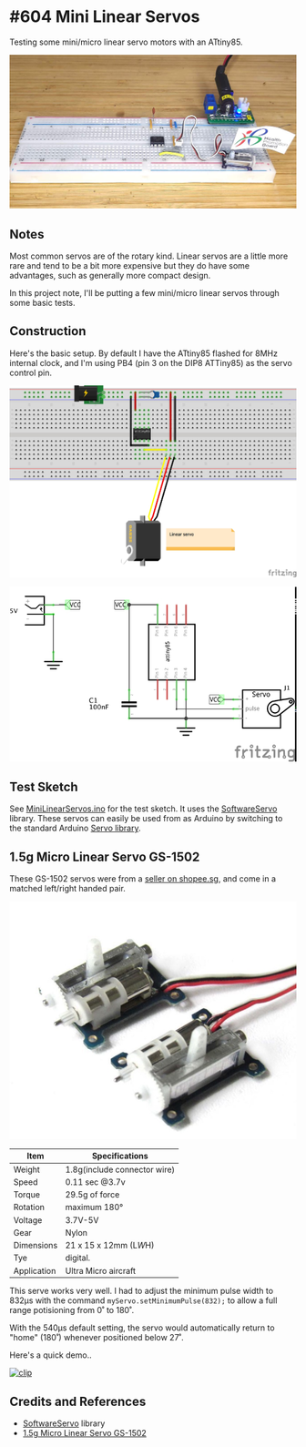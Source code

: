 # #604 Mini Linear Servos

Testing some mini/micro linear servo motors with an ATtiny85.

![Build](./assets/MiniLinearServos_build.jpg?raw=true)

## Notes

Most common servos are of the rotary kind.
Linear servos are a little more rare and tend to be a bit more expensive but they do have some advantages,
such as generally more compact design.

In this project note, I'll be putting a few mini/micro linear servos through some basic tests.

## Construction

Here's the basic setup. By default I have the ATtiny85 flashed for 8MHz internal clock,
and I'm using PB4 (pin 3 on the DIP8 ATTiny85) as the servo control pin.


![Breadboard](./assets/MiniLinearServos_bb.jpg?raw=true)

![Schematic](./assets/MiniLinearServos_schematic.jpg?raw=true)

## Test Sketch

See [MiniLinearServos.ino](./MiniLinearServos.ino) for the test sketch.
It uses the [SoftwareServo](https://github.com/ttseng/SoftwareServo) library.
These servos can easily be used from as Arduino by switching to the
standard Arduino
[Servo library](https://www.arduino.cc/reference/en/libraries/servo/).


## 1.5g Micro Linear Servo GS-1502

These GS-1502 servos were from a [seller on shopee.sg](https://shopee.sg/2x-1.5g-Digital-Ultra-Micro-Linear-Servo-V-Tail-Function-GS-1502-Left-Right-i.70675888.1608865461), and come in a matched left/right handed pair.

![gs1502](./assets/gs1502.jpg?raw=true)

| Item        | Specifications               |
|-------------|------------------------------|
| Weight      | 1.8g(include connector wire) |
| Speed       | 0.11 sec @3.7v               |
| Torque      | 29.5g of force               |
| Rotation    | maximum 180°                 |
| Voltage     | 3.7V-5V                      |
| Gear        | Nylon                        |
| Dimensions  | 21 x 15 x 12mm (L*W*H)       |
| Tye         | digital.                     |
| Application | Ultra Micro aircraft         |

This serve works very well. I had to adjust the minimum pulse width to 832µs
with the command `myServo.setMinimumPulse(832);` to allow a full range potisioning from 0˚ to 180˚.

With the 540µs default setting, the servo would automatically return to "home" (180˚)
whenever positioned below 27˚.

Here's a quick demo..

[![clip](https://img.youtube.com/vi/RXflNAJlG2s/0.jpg)](https://www.youtube.com/watch?v=RXflNAJlG2s)

## Credits and References

* [SoftwareServo](https://github.com/ttseng/SoftwareServo) library
* [1.5g Micro Linear Servo GS-1502](https://shopee.sg/2x-1.5g-Digital-Ultra-Micro-Linear-Servo-V-Tail-Function-GS-1502-Left-Right-i.70675888.1608865461)

